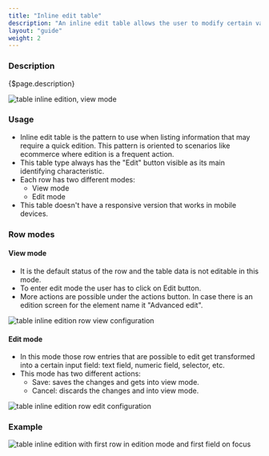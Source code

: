 ```yaml
---
title: "Inline edit table"
description: "An inline edit table allows the user to modify certain values of the entry without going to an entry detail page."
layout: "guide"
weight: 2
---
```


### Description

{$page.description}

![table inline edition, view mode](../../../images/TableInlineEdition.png)

### Usage

* Inline edit table is the pattern to use when listing information that may require a quick edition. This pattern is oriented to scenarios like ecommerce where edition is a frequent action.
* This table type always has the "Edit" button visible as its main identifying characteristic.
* Each row has two different modes:
	* View mode
	* Edit mode
* This table doesn't have a responsive version that works in mobile devices.

### Row modes

#### View mode
* It is the default status of the row and the table data is not editable in this mode.
* To enter edit mode the user has to click on Edit button.
* More actions are possible under the actions button. In case there is an edition screen for the element name it "Advanced edit".

![table inline edition row view configuration](../../../images/TableInlineEditRowView.png)

#### Edit mode
* In this mode those row entries that are possible to edit get transformed into a certain input field: text field, numeric field, selector, etc.
* This mode has two different actions:
	* Save: saves the changes and gets into view mode.
	* Cancel: discards the changes and into view mode.

![table inline edition row edit configuration](../../../images/TableInlineEditRowEdit.png)

### Example

![table inline edition with first row in edition mode and first field on focus](../../../images/TableInlineEditionFocus.png)

